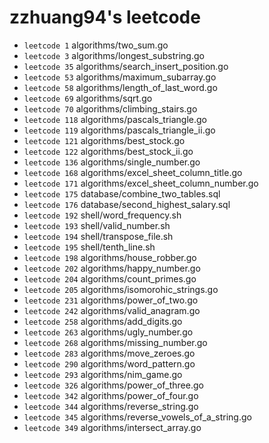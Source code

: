# zzhuang94's leetcode

- `leetcode 1` algorithms/two_sum.go
- `leetcode 3` algorithms/longest_substring.go
- `leetcode 35` algorithms/search_insert_position.go
- `leetcode 53` algorithms/maximum_subarray.go
- `leetcode 58` algorithms/length_of_last_word.go
- `leetcode 69` algorithms/sqrt.go
- `leetcode 70` algorithms/climbing_stairs.go
- `leetcode 118` algorithms/pascals_triangle.go
- `leetcode 119` algorithms/pascals_triangle_ii.go
- `leetcode 121` algorithms/best_stock.go
- `leetcode 122` algorithms/best_stock_ii.go
- `leetcode 136` algorithms/single_number.go
- `leetcode 168` algorithms/excel_sheet_column_title.go
- `leetcode 171` algorithms/excel_sheet_column_number.go
- `leetcode 175` database/combine_two_tables.sql
- `leetcode 176` database/second_highest_salary.sql
- `leetcode 192` shell/word_frequency.sh
- `leetcode 193` shell/valid_number.sh
- `leetcode 194` shell/transpose_file.sh
- `leetcode 195` shell/tenth_line.sh
- `leetcode 198` algorithms/house_robber.go
- `leetcode 202` algorithms/happy_number.go
- `leetcode 204` algorithms/count_primes.go
- `leetcode 205` algorithms/isomorohic_strings.go
- `leetcode 231` algorithms/power_of_two.go
- `leetcode 242` algorithms/valid_anagram.go
- `leetcode 258` algorithms/add_digits.go
- `leetcode 263` algorithms/ugly_number.go
- `leetcode 268` algorithms/missing_number.go
- `leetcode 283` algorithms/move_zeroes.go
- `leetcode 290` algorithms/word_pattern.go
- `leetcode 293` algorithms/nim_game.go
- `leetcode 326` algorithms/power_of_three.go
- `leetcode 342` algorithms/power_of_four.go
- `leetcode 344` algorithms/reverse_string.go
- `leetcode 345` algorithms/reverse_vowels_of_a_string.go
- `leetcode 349` algorithms/intersect_array.go
